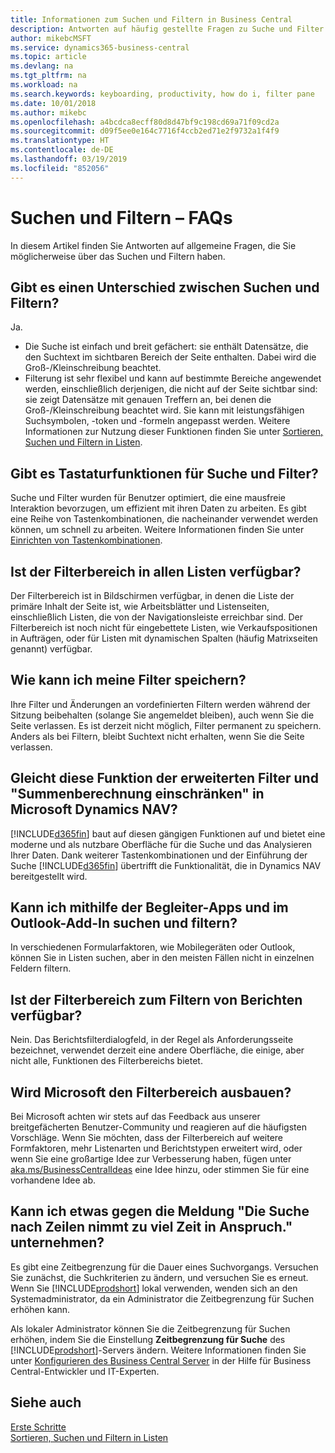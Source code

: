 ```yaml
---
title: Informationen zum Suchen und Filtern in Business Central
description: Antworten auf häufig gestellte Fragen zu Suche und Filter.
author: mikebcMSFT
ms.service: dynamics365-business-central
ms.topic: article
ms.devlang: na
ms.tgt_pltfrm: na
ms.workload: na
ms.search.keywords: keyboarding, productivity, how do i, filter pane
ms.date: 10/01/2018
ms.author: mikebc
ms.openlocfilehash: a4bcdca8ecff80d8d47bf9c198cd69a71f09cd2a
ms.sourcegitcommit: d09f5ee0e164c7716f4ccb2ed71e2f9732a1f4f9
ms.translationtype: HT
ms.contentlocale: de-DE
ms.lasthandoff: 03/19/2019
ms.locfileid: "852056"
---
```

# <a name="searching-and-filtering-faq"></a>Suchen und Filtern – FAQs
In diesem Artikel finden Sie Antworten auf allgemeine Fragen, die Sie möglicherweise über das Suchen und Filtern haben.

## <a name="is-there-a-difference-between-searching-and-filtering"></a>Gibt es einen Unterschied zwischen Suchen und Filtern?
Ja.
- Die Suche ist einfach und breit gefächert: sie enthält Datensätze, die den Suchtext im sichtbaren Bereich der Seite enthalten. Dabei wird die Groß-/Kleinschreibung beachtet.
- Filterung ist sehr flexibel und kann auf bestimmte Bereiche angewendet werden, einschließlich derjenigen, die nicht auf der Seite sichtbar sind: sie zeigt Datensätze mit genauen Treffern an, bei denen die Groß-/Kleinschreibung beachtet wird. Sie kann mit leistungsfähigen Suchsymbolen, -token und -formeln angepasst werden. Weitere Informationen zur Nutzung dieser Funktionen finden Sie unter [Sortieren, Suchen und Filtern in Listen](ui-enter-criteria-filters.md).

## <a name="is-there-a-keyboard-experience-for-search-and-filter"></a>Gibt es Tastaturfunktionen für Suche und Filter?
Suche und Filter wurden für Benutzer optimiert, die eine mausfreie Interaktion bevorzugen, um effizient mit ihren Daten zu arbeiten. Es gibt eine Reihe von Tastenkombinationen, die nacheinander verwendet werden können, um schnell zu arbeiten. Weitere Informationen finden Sie unter [Einrichten von Tastenkombinationen](keyboard-shortcuts.md#KeyboardFilter).

## <a name="is-the-filter-pane-available-on-all-lists"></a>Ist der Filterbereich in allen Listen verfügbar?
Der Filterbereich ist in Bildschirmen verfügbar, in denen die Liste der primäre Inhalt der Seite ist, wie Arbeitsblätter und Listenseiten, einschließlich Listen, die von der Navigationsleiste erreichbar sind. Der Filterbereich ist noch nicht für eingebettete Listen, wie Verkaufspositionen in Aufträgen, oder für Listen mit dynamischen Spalten (häufig Matrixseiten genannt) verfügbar.

## <a name="how-can-i-save-my-filters"></a>Wie kann ich meine Filter speichern?

Ihre Filter und Änderungen an vordefinierten Filtern werden während der Sitzung beibehalten (solange Sie angemeldet bleiben), auch wenn Sie die Seite verlassen. Es ist derzeit nicht möglich, Filter permanent zu speichern. Anders als bei Filtern, bleibt Suchtext nicht erhalten, wenn Sie die Seite verlassen.

## <a name="is-this-the-same-as-advanced-filters-and-limit-totals-in-microsoft-dynamics-nav"></a>Gleicht diese Funktion der erweiterten Filter und "Summenberechnung einschränken" in Microsoft Dynamics NAV?
[!INCLUDE[d365fin](includes/d365fin_md.md)] baut auf diesen gängigen Funktionen auf und bietet eine moderne und als nutzbare Oberfläche für die Suche und das Analysieren Ihrer Daten. Dank weiterer Tastenkombinationen und der Einführung der Suche [!INCLUDE[d365fin](includes/d365fin_md.md)] übertrifft die Funktionalität, die in Dynamics NAV bereitgestellt wird.

## <a name="can-i-search-and-filter-using-the-companion-apps-and-outlook-addin"></a>Kann ich mithilfe der Begleiter-Apps und im Outlook-Add-In suchen und filtern?
In verschiedenen Formularfaktoren, wie Mobilegeräten oder Outlook, können Sie in Listen suchen, aber in den meisten Fällen nicht in einzelnen Feldern filtern.

## <a name="is-the-filter-pane-available-for-filtering-reports"></a>Ist der Filterbereich zum Filtern von Berichten verfügbar?
Nein. Das Berichtsfilterdialogfeld, in der Regel als Anforderungsseite bezeichnet, verwendet derzeit eine andere Oberfläche, die einige, aber nicht alle, Funktionen des Filterbereichs bietet.

## <a name="will-microsoft-extend-the-filter-pane-experience"></a>Wird Microsoft den Filterbereich ausbauen?
Bei Microsoft achten wir stets auf das Feedback aus unserer breitgefächerten Benutzer-Community und reagieren auf die häufigsten Vorschläge. Wenn Sie möchten, dass der Filterbereich auf weitere Formfaktoren, mehr Listenarten und Berichtstypen erweitert wird, oder wenn Sie eine großartige Idee zur Verbesserung haben, fügen unter [aka.ms/BusinessCentralIdeas](https://aka.ms/businesscentralideas) eine Idee hinzu, oder stimmen Sie für eine vorhandene Idee ab.

## <a name="can-i-do-anything-about-the-searching-for-rows-is-taking-too-long-message"></a>Kann ich etwas gegen die Meldung "Die Suche nach Zeilen nimmt zu viel Zeit in Anspruch." unternehmen?

Es gibt eine Zeitbegrenzung für die Dauer eines Suchvorgangs. Versuchen Sie zunächst, die Suchkriterien zu ändern, und versuchen Sie es erneut. Wenn Sie [!INCLUDE[prodshort](includes/prodshort.md)] lokal verwenden, wenden sich an den Systemadministrator, da ein Administrator die Zeitbegrenzung für Suchen erhöhen kann.

Als lokaler Administrator können Sie die Zeitbegrenzung für Suchen erhöhen, indem Sie die Einstellung **Zeitbegrenzung für Suche** des [!INCLUDE[prodshort](includes/prodshort.md)]-Servers ändern. Weitere Informationen finden Sie unter [Konfigurieren des Business Central Server](https://docs.microsoft.com/en-us/dynamics365/business-central/dev-itpro/administration/configure-server-instance?#Database) in der Hilfe für Business Central-Entwickler und IT-Experten.

## <a name="see-also"></a>Siehe auch
[Erste Schritte](product-get-started.md)  
[Sortieren, Suchen und Filtern in Listen](ui-enter-criteria-filters.md)
